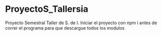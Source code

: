 # ProyectoS_Tallersia
Proyecto Semestral Taller de S. de I.
Iniciar el proyecto con npm i antes de correr el programa para que descargue todos los modulos
